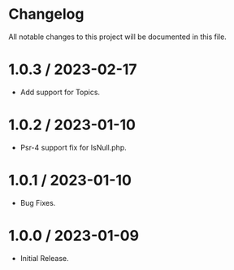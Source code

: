 # Changelog

All notable changes to this project will be documented in this file.

1.0.3 / 2023-02-17
===================

* Add support for Topics. 

1.0.2 / 2023-01-10
===================

* Psr-4 support fix for IsNull.php. 

1.0.1 / 2023-01-10
==================

* Bug Fixes.
  
1.0.0 / 2023-01-09
==================

* Initial Release.
  